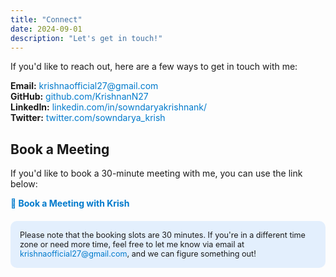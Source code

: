```yaml
---
title: "Connect"
date: 2024-09-01
description: "Let's get in touch!"
---
```



<p>If you'd like to reach out, here are a few ways to get in touch with me:</p>

<ul style="list-style-type: none; padding-left: 0;">
    <li><strong>Email:</strong> <a href="mailto:krishnaofficial27@gmail.com" style="color: #007acc; text-decoration: none;">krishnaofficial27@gmail.com</a></li>
    <li><strong>GitHub:</strong> <a href="https://github.com/KrishnanN27" target="_blank" style="color: #007acc; text-decoration: none;">github.com/KrishnanN27</a></li>
    <li><strong>LinkedIn:</strong> <a href="https://www.linkedin.com/in/sowndaryakrishnank/" target="_blank" style="color: #007acc; text-decoration: none;">linkedin.com/in/sowndaryakrishnank/</a></li>
    <li><strong>Twitter:</strong> <a href="https://twitter.com/sowndarya_krish" target="_blank" style="color: #007acc; text-decoration: none;">twitter.com/sowndarya_krish</a></li>
</ul>

<h2>Book a Meeting</h2>

<p>If you'd like to book a 30-minute meeting with me, you can use the link below:</p>

<a href="https://outlook.office365.com/owa/calendar/MeetwithKrish@mines0.onmicrosoft.com/bookings/" target="_blank" style="color: #007acc; text-decoration: none; font-weight: bold;">
    📅 Book a Meeting with Krish
</a>

<div style="background-color: rgba(0, 122, 255, 0.1); padding: 15px; border-radius: 10px; margin-top: 20px;">
    <p style="margin: 0; font-size: 0.9em;">
        Please note that the booking slots are 30 minutes. If you're in a different time zone or need more time, feel free to let me know via email at <a href="mailto:krishnaofficial27@gmail.com" style="color: #007acc; text-decoration: none;">krishnaofficial27@gmail.com</a>, and we can figure something out!
    </p>
</div>
